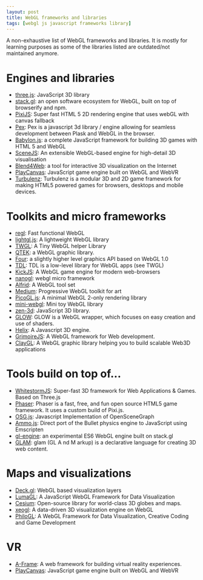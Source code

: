 ```yaml
---
layout: post
title: WebGL frameworks and libraries
tags: [webgl js javascript frameworks library]
---
```


A non-exhaustive list of WebGL frameworks and libraries. It is mostly for learning purposes as some of the libraries listed are outdated/not maintained anymore.

# Engines and libraries
* [three.js](https://github.com/mrdoob/three.js): JavaScript 3D library
* [stack.gl](http://stack.gl/): an open software ecosystem for WebGL, built on top of browserify and npm.
* [PixiJS](https://github.com/pixijs/pixi.js): Super fast HTML 5 2D rendering engine that uses webGL with canvas fallback
* [Pex](https://github.com/pex-gl/pex): Pex is a javascript 3d library / engine allowing for seamless development between Plask and WebGL in the browser.
* [Babylon.js](https://github.com/BabylonJS/Babylon.js): a complete JavaScript framework for building 3D games with HTML 5 and WebGL
* [SceneJS](https://github.com/xeolabs/scenejs): An extensible WebGL-based engine for high-detail 3D visualisation
* [Blend4Web](https://github.com/TriumphLLC/Blend4Web): a tool for interactive 3D visualization on the Internet
* [PlayCanvas](https://github.com/playcanvas/engine): JavaScript game engine built on WebGL and WebVR
* [Turbulenz](https://github.com/turbulenz/turbulenz_engine): Turbulenz is a modular 3D and 2D game framework for making HTML5 powered games for browsers, desktops and mobile devices.

# Toolkits and micro frameworks
* [regl](https://github.com/regl-project/regl): Fast functional WebGL
* [lightgl.js](https://github.com/evanw/lightgl.js): A lightweight WebGL library
* [TWGL](https://github.com/greggman/twgl.js): A Tiny WebGL helper Library
* [QTEK](https://github.com/pissang/qtek): a WebGL graphic library.
* [Four](https://github.com/allotrop3/four): a slightly higher level graphics API based on WebGL 1.0
* [TDL](https://github.com/greggman/tdl): TDL is a low-level library for WebGL apps (see TWGL)
* [KickJS](https://github.com/mortennobel/KickJS): A WebGL game engine for modern web-browsers
* [nanogl](https://github.com/plepers/nanogl): webgl micro framework
* [Alfrid](https://github.com/yiwenl/Alfrid): A WebGL tool set
* [Medium](https://github.com/amelierosser/medium): Progressive WebGL toolkit for art
* [PicoGL.js](https://github.com/tsherif/picogl.js): A minimal WebGL 2-only rendering library
* [mini-webgl](https://github.com/jsantell/mini-webgl): Mini toy WebGL library
* [zen-3d](https://github.com/shawn0326/zen-3d): JavaScript 3D library.
* [GLOW](https://github.com/empaempa/GLOW): GLOW is a WebGL wrapper, which focuses on easy creation and use of shaders.
* [Helix](https://github.com/DerSchmale/helixjs): A Javascript 3D engine.
* [GrimoireJS](https://github.com/GrimoireGL/GrimoireJS): A WebGL framework for Web development.
* [ClayGL](https://github.com/pissang/claygl): A WebGL graphic library helping you to build scalable Web3D applications

# Tools build on top of...
* [WhitestormJS](https://github.com/WhitestormJS/whitestorm.js):  Super-fast 3D framework for Web Applications & Games. Based on Three.js
* [Phaser](https://github.com/photonstorm/phaser): Phaser is a fast, free, and fun open source HTML5 game framework. It uses a custom build of Pixi.js.
* [OSG.js](https://github.com/cedricpinson/osgjs): Javascript Implementation of OpenSceneGraph
* [Ammo.js](https://github.com/kripken/ammo.js/): Direct port of the Bullet physics engine to JavaScript using Emscripten
* [gl-engine](https://github.com/gl-engine/gl-engine): an experimental ES6 WebGL engine built on stack.gl
* [GLAM](https://github.com/tparisi/glam): glam (GL A nd M arkup) is a declarative language for creating 3D web content.

# Maps and visualizations
* [Deck.gl](https://github.com/uber/deck.gl): WebGL based visualization layers
* [LumaGL](https://github.com/uber/luma.gl): A JavaScript WebGL Framework for Data Visualization
* [Cesium](http://cesiumjs.org/): Open-source library for world-class 3D globes and maps.
* [xeogl](https://github.com/xeolabs/xeogl): A data-driven 3D visualization engine on WebGL
* [PhiloGL](https://github.com/senchalabs/philogl): A WebGL Framework for Data Visualization, Creative Coding and Game Development

# VR
* [A-Frame](https://github.com/aframevr/aframe/): A web framework for building virtual reality experiences.
* [PlayCanvas](https://github.com/playcanvas/engine): JavaScript game engine built on WebGL and WebVR
